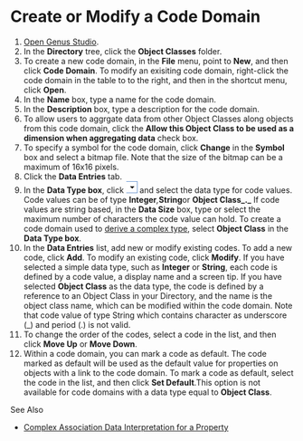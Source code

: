 # Create or Modify a Code Domain

1.  [Open Genus Studio](../../getting-started/how-to-open-genus-studio.md).
2.  In the **Directory** tree, click the **Object Classes** folder.
3.  To create a new code domain, in the **File** menu, point to **New**, and then click **Code Domain**. To modify an exisiting code domain, right-click the code domain in the table to to the right, and then in the shortcut menu, click **Open**.
4.  In the **Name** box, type a name for the code domain.
5.  In the **Description** box, type a description for the code domain.
6.  To allow users to aggrgate data from other Object Classes along objects from this code domain, click the **Allow this Object Class to be used as a dimension when aggregating data** check box.
7.  To specify a symbol for the code domain, click **Change** in the **Symbol** box and select a bitmap file. Note that the size of the bitmap can be a maximum of 16x16 pixels.
8.  Click the **Data Entries** tab.
9.  In the **Data Type box**, click ![ID483ACDE820AE4EBA.IDB4FDC443D49D46B2.png](media/ID483ACDE820AE4EBA.IDB4FDC443D49D46B2.png) and select the data type for code values. Code values can be of type **Integer**_,_**String**or **Object Class_._** If code values are string based, in the **Data Size** box, type or select the maximum number of characters the code value can hold. To create a code domain used to [derive a complex type](../object-class-property/complex-association-data-interpretation-for-a-property.md "Complex Association Data Interpretation for a Property"), select **Object Class** in the **Data Type box**.
10.  In the **Data Entries** list, add new or modify existing codes. To add a new code, click **Add**. To modify an existing code, click **Modify**. If you have selected a simple data type, such as **Integer** or **String**, each code is defined by a code value, a display name and a screen tip. If you have selected **Object Class** as the data type, the code is defined by a reference to an Object Class in your Directory, and the name is the object class name, which can be modified within the code domain. Note that code value of type String which contains character as underscore (_) and period (.) is not valid.
11.  To change the order of the codes, select a code in the list, and then click **Move Up** or **Move Down**.
12.  Within a code domain, you can mark a code as default. The code marked as default will be used as the default value for properties on objects with a link to the code domain. To mark a code as default, select the code in the list, and then click **Set Default**.This option is not available for code domains with a data type equal to **Object Class**.

See Also

*   [Complex Association Data Interpretation for a Property](../object-class-property/complex-association-data-interpretation-for-a-property.md)